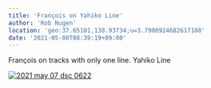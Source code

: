 ```yaml
---
title: 'François on Yahiko Line'
author: 'Rob Nugen'
location: 'geo:37.65101,138.93734;u=3.7900924682617188'
date: '2021-05-08T08:39:19+09:00'
---
```



François on tracks with only one line.  Yahiko Line

[![2021 may 07 dsc 0622](//b.robnugen.com/quests/walk-to-niigata/2021/en_route/day-23/thumbs/2021_may_07_dsc_0622.jpeg)](//b.robnugen.com/quests/walk-to-niigata/2021/en_route/day-23/2021_may_07_dsc_0622.jpeg)          
